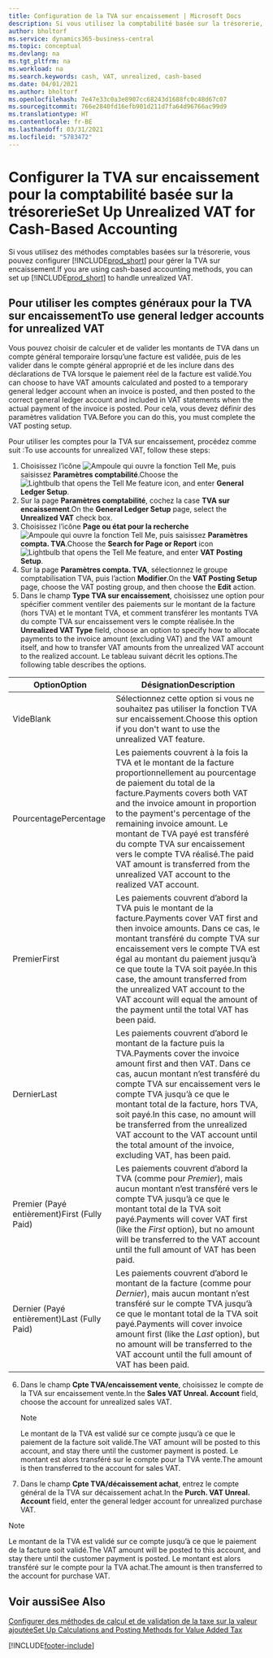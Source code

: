 ```yaml
---
title: Configuration de la TVA sur encaissement | Microsoft Docs
description: Si vous utilisez la comptabilité basée sur la trésorerie, vous pouvez spécifier comment gérer la TVA sur encaissement pour les ventes et les achats.
author: bholtorf
ms.service: dynamics365-business-central
ms.topic: conceptual
ms.devlang: na
ms.tgt_pltfrm: na
ms.workload: na
ms.search.keywords: cash, VAT, unrealized, cash-based
ms.date: 04/01/2021
ms.author: bholtorf
ms.openlocfilehash: 7e47e33c0a3e8907cc68243d1688fc0c48d67c07
ms.sourcegitcommit: 766e2840fd16efb901d211d7fa64d96766ac99d9
ms.translationtype: HT
ms.contentlocale: fr-BE
ms.lasthandoff: 03/31/2021
ms.locfileid: "5783472"
---
```

# <a name="set-up-unrealized-vat-for-cash-based-accounting"></a><span data-ttu-id="b0a1d-103">Configurer la TVA sur encaissement pour la comptabilité basée sur la trésorerie</span><span class="sxs-lookup"><span data-stu-id="b0a1d-103">Set Up Unrealized VAT for Cash-Based Accounting</span></span>
<span data-ttu-id="b0a1d-104">Si vous utilisez des méthodes comptables basées sur la trésorerie, vous pouvez configurer [!INCLUDE[prod_short](includes/prod_short.md)] pour gérer la TVA sur encaissement.</span><span class="sxs-lookup"><span data-stu-id="b0a1d-104">If you are using cash-based accounting methods, you can set up [!INCLUDE[prod_short](includes/prod_short.md)] to handle unrealized VAT.</span></span>

## <a name="to-use-general-ledger-accounts-for-unrealized-vat"></a><span data-ttu-id="b0a1d-105">Pour utiliser les comptes généraux pour la TVA sur encaissement</span><span class="sxs-lookup"><span data-stu-id="b0a1d-105">To use general ledger accounts for unrealized VAT</span></span>
<span data-ttu-id="b0a1d-106">Vous pouvez choisir de calculer et de valider les montants de TVA dans un compte général temporaire lorsqu’une facture est validée, puis de les valider dans le compte général approprié et de les inclure dans des déclarations de TVA lorsque le paiement réel de la facture est validé.</span><span class="sxs-lookup"><span data-stu-id="b0a1d-106">You can choose to have VAT amounts calculated and posted to a temporary general ledger account when an invoice is posted, and then posted to the correct general ledger account and included in VAT statements when the actual payment of the invoice is posted.</span></span> <span data-ttu-id="b0a1d-107">Pour cela, vous devez définir des paramètres validation TVA.</span><span class="sxs-lookup"><span data-stu-id="b0a1d-107">Before you can do this, you must complete the VAT posting setup.</span></span>

<span data-ttu-id="b0a1d-108">Pour utiliser les comptes pour la TVA sur encaissement, procédez comme suit :</span><span class="sxs-lookup"><span data-stu-id="b0a1d-108">To use accounts for unrealized VAT, follow these steps:</span></span>
1. <span data-ttu-id="b0a1d-109">Choisissez l’icône ![Ampoule qui ouvre la fonction Tell Me](media/ui-search/search_small.png "Dites-moi ce que vous voulez faire"), puis saisissez **Paramètres comptabilité**.</span><span class="sxs-lookup"><span data-stu-id="b0a1d-109">Choose the ![Lightbulb that opens the Tell Me feature](media/ui-search/search_small.png "Tell me what you want to do") icon, and enter **General Ledger Setup**.</span></span>
2. <span data-ttu-id="b0a1d-110">Sur la page **Paramètres comptabilité**, cochez la case **TVA sur encaissement**.</span><span class="sxs-lookup"><span data-stu-id="b0a1d-110">On the **General Ledger Setup** page, select the **Unrealized VAT** check box.</span></span>
3. <span data-ttu-id="b0a1d-111">Choisissez l’icône **Page ou état pour la recherche** ![Ampoule qui ouvre la fonction Tell Me](media/ui-search/search_small.png "Dites-moi ce que vous voulez faire"), puis saisissez **Paramètres compta. TVA**.</span><span class="sxs-lookup"><span data-stu-id="b0a1d-111">Choose the **Search for Page or Report** icon ![Lightbulb that opens the Tell Me feature](media/ui-search/search_small.png "Tell me what you want to do"), and enter **VAT Posting Setup**.</span></span>
4. <span data-ttu-id="b0a1d-112">Sur la page **Paramètres compta. TVA**, sélectionnez le groupe comptabilisation TVA, puis l’action **Modifier**.</span><span class="sxs-lookup"><span data-stu-id="b0a1d-112">On the **VAT Posting Setup** page, choose the VAT posting group, and then choose the **Edit** action.</span></span>
5. <span data-ttu-id="b0a1d-113">Dans le champ **Type TVA sur encaissement**, choisissez une option pour spécifier comment ventiler des paiements sur le montant de la facture (hors TVA) et le montant TVA, et comment transférer les montants TVA du compte TVA sur encaissement vers le compte réalisée.</span><span class="sxs-lookup"><span data-stu-id="b0a1d-113">In the **Unrealized VAT Type** field, choose an option to specify how to allocate payments to the invoice amount (excluding VAT) and the VAT amount itself, and how to transfer VAT amounts from the unrealized VAT account to the realized account.</span></span> <span data-ttu-id="b0a1d-114">Le tableau suivant décrit les options.</span><span class="sxs-lookup"><span data-stu-id="b0a1d-114">The following table describes the options.</span></span>

| <span data-ttu-id="b0a1d-115">Option</span><span class="sxs-lookup"><span data-stu-id="b0a1d-115">Option</span></span> | <span data-ttu-id="b0a1d-116">Désignation</span><span class="sxs-lookup"><span data-stu-id="b0a1d-116">Description</span></span> |
| --- | --- |
| <span data-ttu-id="b0a1d-117">Vide</span><span class="sxs-lookup"><span data-stu-id="b0a1d-117">Blank</span></span> | <span data-ttu-id="b0a1d-118">Sélectionnez cette option si vous ne souhaitez pas utiliser la fonction TVA sur encaissement.</span><span class="sxs-lookup"><span data-stu-id="b0a1d-118">Choose this option if you don't want to use the unrealized VAT feature.</span></span> |
| <span data-ttu-id="b0a1d-119">Pourcentage</span><span class="sxs-lookup"><span data-stu-id="b0a1d-119">Percentage</span></span> | <span data-ttu-id="b0a1d-120">Les paiements couvrent à la fois la TVA et le montant de la facture proportionnellement au pourcentage de paiement du total de la facture.</span><span class="sxs-lookup"><span data-stu-id="b0a1d-120">Payments covers both VAT and the invoice amount in proportion to the payment's percentage of the remaining invoice amount.</span></span> <span data-ttu-id="b0a1d-121">Le montant de TVA payé est transféré du compte TVA sur encaissement vers le compte TVA réalisé.</span><span class="sxs-lookup"><span data-stu-id="b0a1d-121">The paid VAT amount is transferred from the unrealized VAT account to the realized VAT account.</span></span> |
| <span data-ttu-id="b0a1d-122">Premier</span><span class="sxs-lookup"><span data-stu-id="b0a1d-122">First</span></span> | <span data-ttu-id="b0a1d-123">Les paiements couvrent d’abord la TVA puis le montant de la facture.</span><span class="sxs-lookup"><span data-stu-id="b0a1d-123">Payments cover VAT first and then invoice amounts.</span></span> <span data-ttu-id="b0a1d-124">Dans ce cas, le montant transféré du compte TVA sur encaissement vers le compte TVA est égal au montant du paiement jusqu’à ce que toute la TVA soit payée.</span><span class="sxs-lookup"><span data-stu-id="b0a1d-124">In this case, the amount transferred from the unrealized VAT account to the VAT account will equal the amount of the payment until the total VAT has been paid.</span></span> |
| <span data-ttu-id="b0a1d-125">Dernier</span><span class="sxs-lookup"><span data-stu-id="b0a1d-125">Last</span></span> | <span data-ttu-id="b0a1d-126">Les paiements couvrent d’abord le montant de la facture puis la TVA.</span><span class="sxs-lookup"><span data-stu-id="b0a1d-126">Payments cover the invoice amount first and then VAT.</span></span> <span data-ttu-id="b0a1d-127">Dans ce cas, aucun montant n’est transféré du compte TVA sur encaissement vers le compte TVA jusqu’à ce que le montant total de la facture, hors TVA, soit payé.</span><span class="sxs-lookup"><span data-stu-id="b0a1d-127">In this case, no amount will be transferred from the unrealized VAT account to the VAT account until the total amount of the invoice, excluding VAT, has been paid.</span></span> |
| <span data-ttu-id="b0a1d-128">Premier (Payé entièrement)</span><span class="sxs-lookup"><span data-stu-id="b0a1d-128">First (Fully Paid)</span></span> | <span data-ttu-id="b0a1d-129">Les paiements couvrent d’abord la TVA (comme pour _Premier_), mais aucun montant n’est transféré vers le compte TVA jusqu’à ce que le montant total de la TVA soit payé.</span><span class="sxs-lookup"><span data-stu-id="b0a1d-129">Payments will cover VAT first (like the _First_ option), but no amount will be transferred to the VAT account until the full amount of VAT has been paid.</span></span> |
| <span data-ttu-id="b0a1d-130">Dernier (Payé entièrement)</span><span class="sxs-lookup"><span data-stu-id="b0a1d-130">Last (Fully Paid)</span></span> | <span data-ttu-id="b0a1d-131">Les paiements couvrent d’abord le montant de la facture (comme pour _Dernier_), mais aucun montant n’est transféré sur le compte TVA jusqu’à ce que le montant total de la TVA soit payé.</span><span class="sxs-lookup"><span data-stu-id="b0a1d-131">Payments will cover invoice amount first (like the _Last_ option), but no amount will be transferred to the VAT account until the full amount of VAT has been paid.</span></span> |

6. <span data-ttu-id="b0a1d-132">Dans le champ **Cpte TVA/encaissement vente**, choisissez le compte de la TVA sur encaissement vente.</span><span class="sxs-lookup"><span data-stu-id="b0a1d-132">In the **Sales VAT Unreal. Account** field, choose the account for unrealized sales VAT.</span></span>

    > [!NOTE]  
    > <span data-ttu-id="b0a1d-133">Le montant de la TVA est validé sur ce compte jusqu’à ce que le paiement de la facture soit validé.</span><span class="sxs-lookup"><span data-stu-id="b0a1d-133">The VAT amount will be posted to this account, and stay there until the customer payment is posted.</span></span> <span data-ttu-id="b0a1d-134">Le montant est alors transféré sur le compte pour la TVA vente.</span><span class="sxs-lookup"><span data-stu-id="b0a1d-134">The amount is then transferred to the account for sales VAT.</span></span>
7. <span data-ttu-id="b0a1d-135">Dans le champ **Cpte TVA/décaissement achat**, entrez le compte général de la TVA sur décaissement achat.</span><span class="sxs-lookup"><span data-stu-id="b0a1d-135">In the **Purch. VAT Unreal. Account** field, enter the general ledger account for unrealized purchase VAT.</span></span>

> [!NOTE]  
> <span data-ttu-id="b0a1d-136">Le montant de la TVA est validé sur ce compte jusqu’à ce que le paiement de la facture soit validé.</span><span class="sxs-lookup"><span data-stu-id="b0a1d-136">The VAT amount will be posted to this account, and stay there until the customer payment is posted.</span></span> <span data-ttu-id="b0a1d-137">Le montant est alors transféré sur le compte pour la TVA achat.</span><span class="sxs-lookup"><span data-stu-id="b0a1d-137">The amount is then transferred to the account for purchase VAT.</span></span>

## <a name="see-also"></a><span data-ttu-id="b0a1d-138">Voir aussi</span><span class="sxs-lookup"><span data-stu-id="b0a1d-138">See Also</span></span>
[<span data-ttu-id="b0a1d-139">Configurer des méthodes de calcul et de validation de la taxe sur la valeur ajoutée</span><span class="sxs-lookup"><span data-stu-id="b0a1d-139">Set Up Calculations and Posting Methods for Value Added Tax</span></span>](finance-setup-vat.md)

[!INCLUDE[footer-include](includes/footer-banner.md)]
